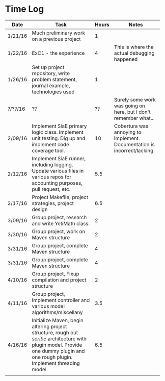 # Time Log

| Date | Task | Hours | Notes|
|------|------|-------|------|
| 1/21/16 | Much preliminary work on a previous project | 1 | |
| 1/22/16 | ExC1 - the experience | 4 | This is where the actual debugging happened |
| 1/26/16 | Set up project repository, write problem statement, journal example, technologies used | 1 | |
| ?/??/16 | ?? | ?? |Surely some work was going on here, but I don't remember what...|
| 2/09/16 | Implement SiaE primary logic class. Implement unit testing. Dig up and implement code coverage tool. | 10 | Cobertura was annoying to implement. Documentation is incorrect/lacking. |  
| 2/12/16 | Implement SiaE runner, including logging. Update various files in various repos for accounting purposes, pull request, etc. | 5.5 |   |  
| 2/17/16 | Project Makefile, project strategies, project design | 6.5 |   |  
| 3/09/16 | Group project, research and write YetiMath class | 2 |   |  
| 3/30/16 | Group project, work on Maven structure | 2 |   |                  
| 3/31/16 | Group project, complete Maven structure | 4 |   | 
| 3/31/16 | Group project, complete Maven structure | 4 |   | 
| 4/10/16 | Group project, Fixup compilation and project structure | 2 |   | 
| 4/11/16 | Group project, Implement controller and various model algorithms/miscellany | 3.5 |   | 
| 4/16/16 | Initialize Maven, begin altering project structure, rough out *scribe* architecture with plugin model.  Provide one dummy plugin and one rough plugin.  Implement threading model. | 6.5 |   | 
|   |   |   |   |  
